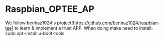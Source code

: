 # Raspbian_OPTEE_AP
We follow benhaz1024's project[https://github.com/benhaz1024/raspbian-tee] to learn &amp; implement a trust APP.
When doing make need to install: sudo apt-install u-boot-tools 
